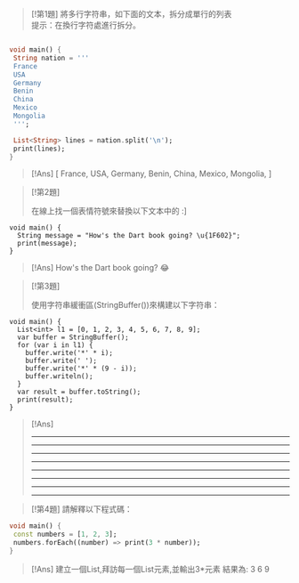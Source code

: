


> [!第1題]
>將多行字符串，如下面的文本，拆分成單行的列表  
>提示：在換行字符處進行拆分。

```dart

void main() {
 String nation = '''
 France
 USA
 Germany
 Benin
 China
 Mexico
 Mongolia
 ''';
```


```dart
 List<String> lines = nation.split('\n');
 print(lines);
}
```

>[!Ans]
>[ France, USA, Germany, Benin, China, Mexico, Mongolia, ]
>


>[!第2題]
>
>在線上找一個表情符號來替換以下文本中的 :]

```
void main() {
  String message = "How's the Dart book going? \u{1F602}";
  print(message);
}
```


>[!Ans]
>How's the Dart book going? 😂
>


>[!第3題]
>
>使用字符串緩衝區(StringBuffer())來構建以下字符串：

```
void main() {
  List<int> l1 = [0, 1, 2, 3, 4, 5, 6, 7, 8, 9];
  var buffer = StringBuffer();
  for (var i in l1) {
    buffer.write('*' * i);
    buffer.write(' ');
    buffer.write('*' * (9 - i));
    buffer.writeln();
  }
  var result = buffer.toString();
  print(result);  
}
```


>[!Ans]
> *********
>* ********
>** *******
>*** ******
>**** *****
>***** ****
>****** ***
>******* **

>[!第4題]
>請解釋以下程式碼：
```dart
void main() {
 const numbers = [1, 2, 3];
 numbers.forEach((number) => print(3 * number));
}
```

>[!Ans]
>建立一個List,拜訪每一個List元素,並輸出3\*元素
>結果為:
>3
>6
>9



